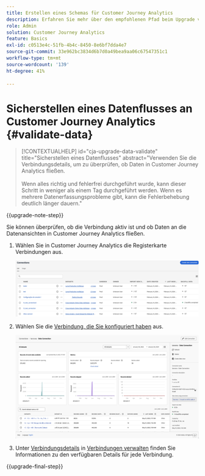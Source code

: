 ```yaml
---
title: Erstellen eines Schemas für Customer Journey Analytics
description: Erfahren Sie mehr über den empfohlenen Pfad beim Upgrade von Adobe Analytics auf Customer Journey Analytics
role: Admin
solution: Customer Journey Analytics
feature: Basics
exl-id: c0513e4c-51fb-4b4c-8450-8e6bf7dda4e7
source-git-commit: 33e962bc3834d6b7d0a49bea9aa06c67547351c1
workflow-type: tm+mt
source-wordcount: '139'
ht-degree: 41%

---
```


# Sicherstellen eines Datenflusses an Customer Journey Analytics {#validate-data}

<!-- markdownlint-disable MD034 -->

>[!CONTEXTUALHELP]
>id="cja-upgrade-data-validate"
>title="Sicherstellen eines Datenflusses"
>abstract="Verwenden Sie die Verbindungsdetails, um zu überprüfen, ob Daten in Customer Journey Analytics fließen.<br><br>Wenn alles richtig und fehlerfrei durchgeführt wurde, kann dieser Schritt in weniger als einem Tag durchgeführt werden. Wenn es mehrere Datenerfassungsprobleme gibt, kann die Fehlerbehebung deutlich länger dauern."

<!-- markdownlint-enable MD034 -->

{{upgrade-note-step}}

Sie können überprüfen, ob die Verbindung aktiv ist und ob Daten an die Datenansichten in Customer Journey Analytics fließen.

1. Wählen Sie in Customer Journey Analytics die Registerkarte Verbindungen aus.

   ![Listenansicht](assets/list-view.png)

1. Wählen Sie die [Verbindung, die Sie konfiguriert haben](/help/getting-started/cja-upgrade/cja-upgrade-connection.md) aus.

   ![Fenster „Alle Datensätze“ mit den Widgets und Einstellungen](assets/conn-details.png)

1. Unter [Verbindungsdetails](/help/connections/manage-connections.md#manage-connections) in [Verbindungen verwalten](/help/connections/manage-connections.md) finden Sie Informationen zu den verfügbaren Details für jede Verbindung.

{{upgrade-final-step}}

<!-- Should we duplicate the content here or single source it with /help/connections/manage-connections.md -->

